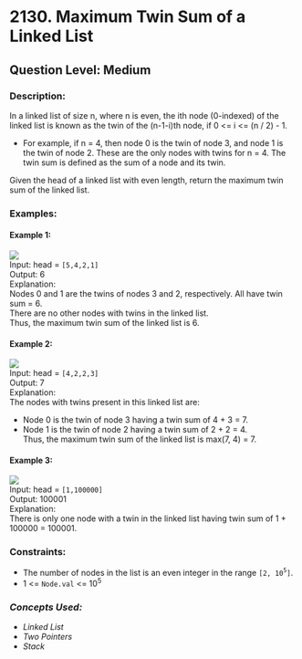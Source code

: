 # 2130. Maximum Twin Sum of a Linked List
## Question Level: Medium
### Description:
In a linked list of size n, where n is even, the ith node (0-indexed) of the linked list is known as the twin of the (n-1-i)th node, if 0 <= i <= (n / 2) - 1.

- For example, if n = 4, then node 0 is the twin of node 3, and node 1 is the twin of node 2. These are the only nodes with twins for n = 4.
The twin sum is defined as the sum of a node and its twin.

Given the head of a linked list with even length, return the maximum twin sum of the linked list.

### Examples:
#### Example 1:

<img src="https://assets.leetcode.com/uploads/2021/12/03/eg1drawio.png"><br>
Input: head = `[5,4,2,1]`  
Output: 6  
Explanation:  
Nodes 0 and 1 are the twins of nodes 3 and 2, respectively. All have twin sum = 6.  
There are no other nodes with twins in the linked list.  
Thus, the maximum twin sum of the linked list is 6.   
#### Example 2:

<img src="https://assets.leetcode.com/uploads/2021/12/03/eg2drawio.png"><br>
Input: head = `[4,2,2,3]`  
Output: 7  
Explanation:  
The nodes with twins present in this linked list are:
- Node 0 is the twin of node 3 having a twin sum of 4 + 3 = 7.
- Node 1 is the twin of node 2 having a twin sum of 2 + 2 = 4.  
Thus, the maximum twin sum of the linked list is max(7, 4) = 7. 
#### Example 3:

<img src="https://assets.leetcode.com/uploads/2021/12/03/eg3drawio.png"><br>
Input: head = `[1,100000]`  
Output: 100001  
Explanation:  
There is only one node with a twin in the linked list having twin sum of 1 + 100000 = 100001.  

### Constraints:

- The number of nodes in the list is an even integer in the range `[2, 10`<sup>`5`</sup>`]`.
- 1 <= `Node.val` <= 10<sup>5</sup>

### <i>Concepts Used:
- Linked List
- Two Pointers
- Stack</i>